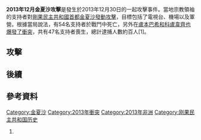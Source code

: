 **2013年12月金夏沙攻擊**是發生於2013年12月30日的一起攻擊事件。當地宗教領袖的支持者對[剛果民主共和國首都](https://zh.wikipedia.org/wiki/剛果民主共和國 "wikilink")[金夏沙發動攻擊](../Page/金夏沙.md "wikilink")，目標包括了電視台、機場以及軍營。根據當局說法，有54名支持者於戰鬥中死亡，另外在[盧本巴希和](../Page/盧本巴希.md "wikilink")[科盧韋齊也爆發了衝突](https://zh.wikipedia.org/wiki/科盧韋齊 "wikilink")，共有47名支持者喪生，總計逮捕人數約百人\[1\]。

## 攻擊

## 後續

## 參考資料

[Category:金夏沙](https://zh.wikipedia.org/wiki/Category:金夏沙 "wikilink")
[Category:2013年衝突](https://zh.wikipedia.org/wiki/Category:2013年衝突 "wikilink")
[Category:2013年非洲](https://zh.wikipedia.org/wiki/Category:2013年非洲 "wikilink")
[Category:刚果民主共和国历史](https://zh.wikipedia.org/wiki/Category:刚果民主共和国历史 "wikilink")

1.